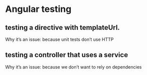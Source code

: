 # Angular testing 
## testing a directive with templateUrl.
Why it’s an issue: because unit tests don’t use HTTP

## testing a controller that uses a service
Why it’s an issue: because we don’t want to rely on dependencies